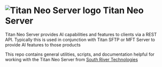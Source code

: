 # <img src="https://srtcdnstorage.blob.core.windows.net/software/nextgen/titandmz/titandmz48.png" alt="Titan Neo Server logo"> Titan Neo Server</img>

Titan Neo Server provides AI capabilities and features to clients via a REST API. Typically this is used in conjunction with Titan SFTP or MFT Server to provide AI features to those products

This repo contains general utilities, scripts, and documentation helpful for working with the Titan Neo Server from [South River Technologies](https://www.southrivertech.com)


